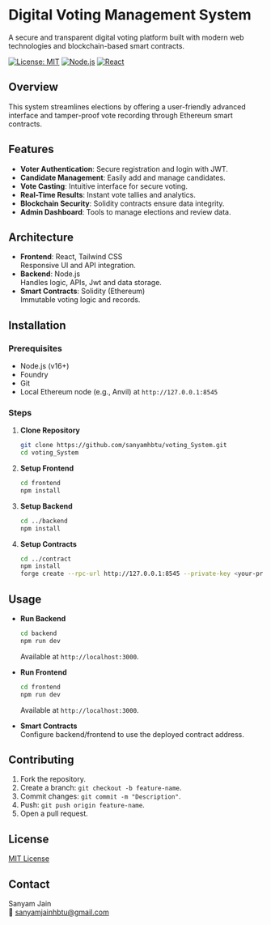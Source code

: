 # Digital Voting Management System

A secure and transparent digital voting platform built with modern web technologies and blockchain-based smart contracts.

[![License: MIT](https://img.shields.io/badge/License-MIT-blue.svg)](https://opensource.org/licenses/MIT)
[![Node.js](https://img.shields.io/badge/Node.js-v16+-green)](https://nodejs.org/)
[![React](https://img.shields.io/badge/React-v18-blue)](https://reactjs.org/)

## Overview

This system streamlines elections by offering a user-friendly advanced interface and tamper-proof vote recording through Ethereum smart contracts.

## Features

- **Voter Authentication**: Secure registration and login with JWT.
- **Candidate Management**: Easily add and manage candidates.
- **Vote Casting**: Intuitive interface for secure voting.
- **Real-Time Results**: Instant vote tallies and analytics.
- **Blockchain Security**: Solidity contracts ensure data integrity.
- **Admin Dashboard**: Tools to manage elections and review data.

## Architecture

- **Frontend**: React, Tailwind CSS  
  Responsive UI and API integration.
- **Backend**: Node.js  
  Handles logic, APIs, Jwt and data storage.
- **Smart Contracts**: Solidity (Ethereum)  
  Immutable voting logic and records.

## Installation

### Prerequisites
- Node.js (v16+)
- Foundry
- Git
- Local Ethereum node (e.g., Anvil) at `http://127.0.0.1:8545`

### Steps
1. **Clone Repository**  
   ```bash
   git clone https://github.com/sanyamhbtu/voting_System.git
   cd voting_System
   ```

2. **Setup Frontend**  
   ```bash
   cd frontend
   npm install
   ```

3. **Setup Backend**  
   ```bash
   cd ../backend
   npm install
   ```

4. **Setup Contracts**  
   ```bash
   cd ../contract
   npm install
   forge create --rpc-url http://127.0.0.1:8545 --private-key <your-private-key> src/Voting.sol:Voting --broadcast
   ```

## Usage

- **Run Backend**  
   ```bash
   cd backend
   npm run dev
   ```
   Available at `http://localhost:3000`.

- **Run Frontend**  
   ```bash
   cd frontend
   npm run dev
   ```
   Available at `http://localhost:3000`.

- **Smart Contracts**  
   Configure backend/frontend to use the deployed contract address.

## Contributing

1. Fork the repository.
2. Create a branch: `git checkout -b feature-name`.
3. Commit changes: `git commit -m "Description"`.
4. Push: `git push origin feature-name`.
5. Open a pull request.

## License

[MIT License](LICENSE)

## Contact

Sanyam Jain  
📧 [sanyamjainhbtu@gmail.com](mailto:sanyamjainhbtu@gmail.com)
